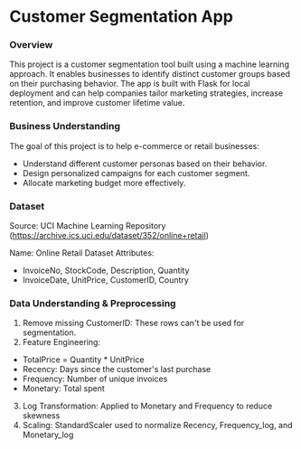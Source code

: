 # **Customer Segmentation App**

### **Overview**
This project is a customer segmentation tool built using a machine learning approach. It enables businesses to identify distinct customer groups based on their purchasing behavior. The app is built with Flask for local deployment and can help companies tailor marketing strategies, increase retention, and improve customer lifetime value.

### **Business Understanding**
The goal of this project is to help e-commerce or retail businesses:
- Understand different customer personas based on their behavior.
- Design personalized campaigns for each customer segment.
- Allocate marketing budget more effectively.

### **Dataset**
Source: UCI Machine Learning Repository (https://archive.ics.uci.edu/dataset/352/online+retail)

Name: Online Retail Dataset
Attributes:
- InvoiceNo, StockCode, Description, Quantity
- InvoiceDate, UnitPrice, CustomerID, Country

### **Data Understanding & Preprocessing**
1. Remove missing CustomerID: These rows can't be used for segmentation.
2. Feature Engineering:
- TotalPrice = Quantity * UnitPrice
- Recency: Days since the customer's last purchase
- Frequency: Number of unique invoices
- Monetary: Total spent
3. Log Transformation: Applied to Monetary and Frequency to reduce skewness
4. Scaling: StandardScaler used to normalize Recency, Frequency_log, and Monetary_log
